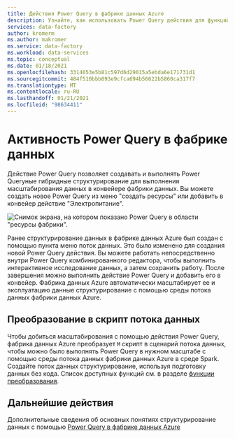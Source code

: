 ```yaml
---
title: Действия Power Query в фабрике данных Azure
description: Узнайте, как использовать Power Query действия для функций структурирование данных в конвейере фабрики данных.
services: data-factory
author: kromerm
ms.author: makromer
ms.service: data-factory
ms.workload: data-services
ms.topic: conceptual
ms.date: 01/18/2021
ms.openlocfilehash: 3314053e5b81c597d6d29015a5ebda6e171731d1
ms.sourcegitcommit: 484f510bbb093e9cfca694b56622b5860ca317f7
ms.translationtype: MT
ms.contentlocale: ru-RU
ms.lasthandoff: 01/21/2021
ms.locfileid: "98634411"
---
```

# <a name="power-query-activity-in-data-factory"></a>Активность Power Query в фабрике данных

Действие Power Query позволяет создавать и выполнять Power Queryные гибридные структурирование для выполнения масштабирования данных в конвейере фабрики данных. Вы можете создать новое Power Query из меню "создать ресурсы" или добавить в конвейер действие "Электропитание".

![Снимок экрана, на котором показано Power Query в области "ресурсы фабрики".](media/data-flow/power-query-wrangling.png)

Ранее структурирование данных в фабрике данных Azure был создан с помощью пункта меню поток данных. Это было изменено для создания новой Power Query действия. Вы можете работать непосредственно внутри Power Query комбинированного редактора, чтобы выполнить интерактивное исследование данных, а затем сохранить работу. После завершения можно выполнить действие Power Query и добавить его в конвейер. Фабрика данных Azure автоматически масштабирует ее и эксплуатацию данные структурирование с помощью среды потока данных фабрики данных Azure.

## <a name="translation-to-data-flow-script"></a>Преобразование в скрипт потока данных

Чтобы добиться масштабирования с помощью действия Power Query, фабрика данных Azure преобразует ```M``` скрипт в сценарий потока данных, чтобы можно было выполнять Power Query в нужном масштабе с помощью среды потока данных фабрики данных Azure в среде Spark. Создайте поток данных структурирование, используя подготовку данных без кода. Список доступных функций см. в разделе [функции преобразования](wrangling-functions.md).

## <a name="next-steps"></a>Дальнейшие действия

Дополнительные сведения об основных понятиях структурирование данных с помощью [Power Query в фабрике данных Azure](wrangling-tutorial.md)
